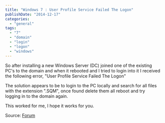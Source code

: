 ```yaml
---
title: "Windows 7 : User Profile Service Failed The Logon"
publishDate: "2014-12-17"
categories: 
  - "general"
tags: 
  - "7"
  - "domain"
  - "login"
  - "logon"
  - "windows"
---
```


So after installing a new Windows Server (DC) joined one of the existing PC's to the domain and when it rebooted and I tried to login into it I received the following error, "User Profile Service Failed The Logon"

The solution appears to be to login to the PC locally and search for all files with the extension ".SQM", once found delete them all reboot and try logging in to the domain again.

This worked for me, I hope it works for you.

Source: [Forum](http://community.spiceworks.com/topic/88886-windows-7-user-profile-service-failed-the-logon)
